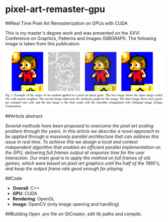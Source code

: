 # pixel-art-remaster-gpu
##Real Time Pixel Art Remasterization on GPUs with CUDA

This is my master's degree work and was presented on the XXVI Conference on Graphics, Patterns and Images (SIBGRAPI).
The following image is taken from this publication:

![A article](images/paper_figure.png?raw=true "Article figure")

##Article abstract

_Several methods have been proposed to overcome the pixel art scaling problem through the years. In this article we describe a novel approach to be applied through a massively parallel architecture that can address this issue in real time. To achieve this we design a local and context independent algorithm that enables an efficient parallel implementation on the GPU, delivering full frames output at response time for the user interaction. Our main goal is to apply the method on full frames of old games, which were based on pixel art graphics until the half of the 1990's, and keep the output frame rate good enough for playing._

##Code

* **Overall**: C++
* **GPU**: CUDA
* **Rendering**: OpenGL
* **Image**: OpenCV (only image opening and handling)

##Building
Open .pro file on QtCreator, edit lib paths and compile.
